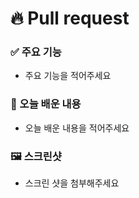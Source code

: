 #  🔥 Pull request
### ✅ 주요 기능
- 주요 기능을 적어주세요

### 📑 오늘 배운 내용
- 오늘 배운 내용을 적어주세요

### 🖼️ 스크린샷
- 스크린 샷을 첨부해주세요
